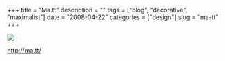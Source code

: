 +++
title = "Ma.tt"
description = ""
tags = ["blog", "decorative", "maximalist"]
date = "2008-04-22"
categories = ["design"]
slug = "ma-tt"
+++


 

  <div id="screens-thumbs" class="clearfix">
    <div class="txt-center" id="design-submission"><a href="http://ma.tt/"><img id='bluga-thumbnail-1217' class='bluga-thumbnail large' src='//konigi.com/media/bluga/
wt480e18bbcfa3b_0.jpg'/></a></div>  
  </div>   
<p><a href="http://ma.tt/">http://ma.tt/</a></p>




